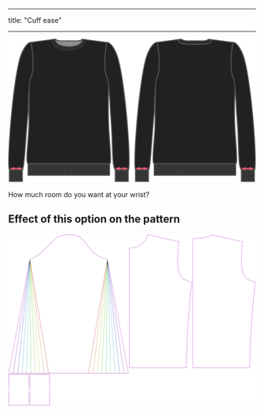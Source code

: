 - - -
title: "Cuff ease"
- - -

![Cuff ease](cuffease.svg)

How much room do you want at your wrist?

## Effect of this option on the pattern

![This image shows the effect of this option by superimposing several variants that have a different value for this option](sven_cuffease_sample.svg "Effect of this option on the pattern")
